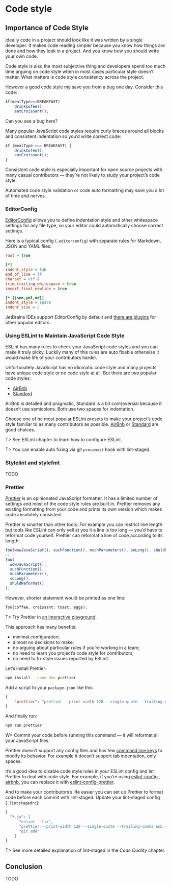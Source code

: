 # Code style

## Importance of Code Style

Ideally code in a project should look like it was written by a single developer. It makes code reading simpler because you know how things are done and how they look in a project. And you know how you should write your own code.

Code style is also the most subjective thing and developers spend too much time arguing on code style when in most cases particular style doesn’t matter. What matters is code style consistency across the project.

However a good code style my save you from a bug one day. Consider this code:

```js
if(mealType===BREAKFAST)
    drinkCofee();
    eatCroissant();
```

Can you see a bug here?

Many popular JavaScript code styles require curly braces around all blocks and consistent indentation so you’d write correct code:

```js
if (mealType === BREAKFAST) {
    drinkCofee();
    eatCroissant();
}
```

Consistent code style is especially important for open source projects with many casual contributors — they’re not likely to study your project’s code style.

Automated code style validation or code auto formatting may save you a lot of time and nerves.

### EditorConfig

[EditorConfig](http://editorconfig.org/) allows you to define indentation style and other whitespace settings for any file type, so your editor could automatically choose correct settings.

Here is a typical config (`.editorconfig`) with separate rules for Markdown, JSON and YAML files:

```ini
root = true

[*]
indent_style = tab
end_of_line = lf
charset = utf-8
trim_trailing_whitespace = true
insert_final_newline = true

[*.{json,yml,md}]
indent_style = space
indent_size = 2
```

JetBrains IDEs support EditorConfig by default and [there are plugins](http://editorconfig.org/#download) for other popular editors.

### Using ESLint to Maintain JavaScript Code Style

ESLint has many rules to check your JavaScript code styles and you can make it truly picky. Luckily many of this rules are auto fixable otherwise it would make life of your contributors harder.

Unfortunately JavaScript has no idiomatic code style and many projects have unique code style or no code style at all. But there are two popular code styles:

* [AirBnb](https://github.com/airbnb/javascript)
* [Standard](http://standardjs.com/)

AirBnb is detailed and pragmatic, Standard is a bit controversial because it doesn’t use semicolons. Both use two spaces for indentation.

Choose one of he most popular ESLint presets to make your project’s code style familiar to as many contributors as possible. [AirBnb](https://github.com/airbnb/javascript) or
[Standard](http://standardjs.com/) are good choices.

T> See ESLint chapter to learn how to configure ESLint.

T> You can enable auto fixing via git `precommit` hook with lint-staged.

### Stylelint and stylefmt

TODO

### Prettier

[Prettier](https://github.com/prettier/prettier) is an opinionated JavaScript formatter. It has a limited number of settings and most of the code style rules are built in. Prettier removes any existing formatting from your code and prints its own version which makes code absolutely consistent.

Prettier is smarter than other tools. For example you can restrict line length but tools like ESLint can only yell at you it a line is too long — you’d have to reformat code yourself. Prettier can reformat a line of code according to its length:

```js
foo(wowJavaScript(), suchFunction(), muchParameters(), soLong(), shuldReformat());
// →
foo(
  wowJavaScript(),
  suchFunction(),
  muchParameters(),
  soLong(),
  shuldReformat()
);
```

However, shorter statement would be printed as one line:

```js
foo(coffee, croissant, toast, eggs);
```

T> Try Prettier in [an interactive playground](https://prettier.github.io/prettier/).

This approach has many benefits:

* minimal configuration;
* almost no decisions to make;
* no arguing about particular rules if you’re working in a team;
* no need to learn you project’s code style for contributors;
* no need to fix style issues reported by ESLint.

Let’s install Prettier:

```bash
npm install --save-dev prettier
```

Add a script to your `package.json` like this:

```json
{
    "prettier": "prettier --print-width 120 --single-quote --trailing-comma es5 --write 'src/**/*.js'"
}
```

And finally run:

```bash
npm run prettier
```

W> Commit your code before running this command — it will reformat all your JavaScript files.

Prettier doesn’t support any config files and has few [command line keys](https://github.com/prettier/prettier#api) to modify its behavior. For example it doesn’t support tab indentation, only spaces.

It’s a good idea to disable code style rules in your ESLint config and let Prettier to deal with code style. For example, if you’re using [eslint-config-airbnb](https://www.npmjs.com/package/eslint-config-airbnb), you can replace it with [eslint-config-prettier](https://www.npmjs.com/package/eslint-config-prettier).

And to make your contributors’s life easier you can set up Prettier to format code before each commit with lint-staged. Update your lint-staged config (`.lintstagedrc`):

```json
{
  "*.js": [
      "eslint --fix",
      "prettier --print-width 120 --single-quote --trailing-comma es5 --write",
      "git add"
    ]
}
```

T> See more detailed explanation of lint-staged in the *Code Quality* chapter.

## Conclusion

TODO
